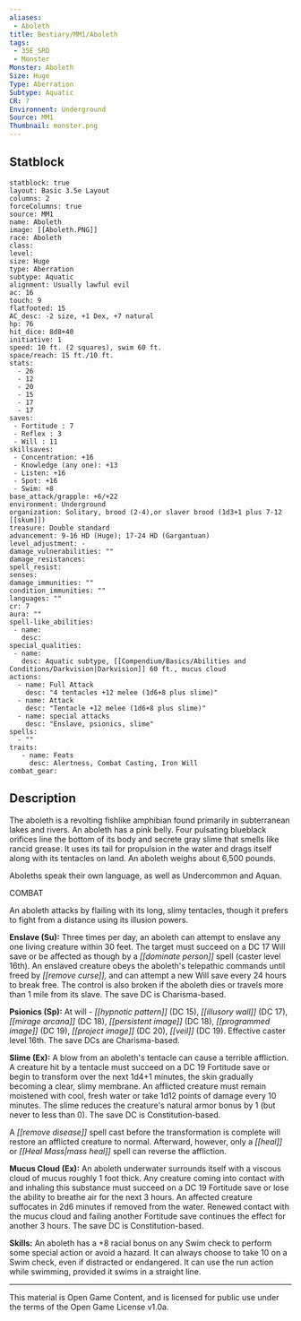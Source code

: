 ```yaml
---
aliases:
 - Aboleth
title: Bestiary/MM1/Aboleth
tags: 
 - 35E_SRD
 - Monster
Monster: Aboleth
Size: Huge
Type: Aberration
Subtype: Aquatic
CR: 7
Environnent: Underground
Source: MM1
Thumbnail: monster.png
---
```


## Statblock

```statblock
statblock: true
layout: Basic 3.5e Layout
columns: 2
forceColumns: true
source: MM1 
name: Aboleth
image: [[Aboleth.PNG]]
race: Aboleth
class: 
level: 
size: Huge
type: Aberration
subtype: Aquatic
alignment: Usually lawful evil
ac: 16
touch: 9
flatfooted: 15
AC_desc: -2 size, +1 Dex, +7 natural
hp: 76
hit_dice: 8d8+40
initiative: 1
speed: 10 ft. (2 squares), swim 60 ft.
space/reach: 15 ft./10 ft.
stats:
  - 26
  - 12
  - 20
  - 15
  - 17
  - 17
saves:
 - Fortitude : 7
 - Reflex : 3
 - Will : 11
skillsaves:
 - Concentration: +16
 - Knowledge (any one): +13
 - Listen: +16
 - Spot: +16
 - Swim: +8
base_attack/grapple: +6/+22
environment: Underground
organization: Solitary, brood (2-4),or slaver brood (1d3+1 plus 7-12 [[skum]])
treasure: Double standard
advancement: 9-16 HD (Huge); 17-24 HD (Gargantuan)
level_adjustment: -
damage_vulnerabilities: ""
damage_resistances: 
spell_resist: 
senses: 
damage_immunities: ""
condition_immunities: ""
languages: ""
cr: 7
aura: ""
spell-like_abilities:
 - name: 
   desc: 
special_qualities:
 - name:
   desc: Aquatic subtype, [[Compendium/Basics/Abilities and Conditions/Darkvision|Darkvision]] 60 ft., mucus cloud
actions:
  - name: Full Attack
    desc: "4 tentacles +12 melee (1d6+8 plus slime)"
  - name: Attack
    desc: "Tentacle +12 melee (1d6+8 plus slime)"
  - name: special attacks
    desc: "Enslave, psionics, slime"
spells:
  - ""
traits:
   - name: Feats
     desc: Alertness, Combat Casting, Iron Will
combat_gear:  
```

## Description



The aboleth is a revolting fishlike amphibian found primarily in subterranean lakes and rivers. An aboleth has a pink belly. Four pulsating blueblack orifices line the bottom of its body and secrete gray slime that smells like rancid grease. It uses its tail for propulsion in the water and drags itself along with its tentacles on land. An aboleth weighs about 6,500 pounds.

Aboleths speak their own language, as well as Undercommon and Aquan.

COMBAT

An aboleth attacks by flailing with its long, slimy tentacles, though it prefers to fight from a distance using its illusion powers.


**Enslave (Su):** Three times per day, an aboleth can attempt to enslave any one living creature within 30 feet. The target must succeed on a DC 17 Will save or be affected as though by a *[[dominate person]]* spell (caster level 16th). An enslaved creature obeys the aboleth's telepathic commands until freed by *[[remove curse]],* and can attempt a new Will save every 24 hours to break free. The control is also broken if the aboleth dies or travels more than 1 mile from its slave. The save DC is Charisma-based.


**Psionics (Sp):** At will - *[[hypnotic pattern]]* (DC 15), *[[illusory wall]]* (DC 17), *[[mirage arcana]]* (DC 18), *[[persistent image]]* (DC 18), *[[programmed image]]* (DC 19), *[[project image]]* (DC 20), *[[veil]]* (DC 19). Effective caster level 16th. The save DCs are Charisma-based.


**Slime (Ex):** A blow from an aboleth's tentacle can cause a terrible affliction. A creature hit by a tentacle must succeed on a DC 19 Fortitude save or begin to transform over the next 1d4+1 minutes, the skin gradually becoming a clear, slimy membrane. An afflicted creature must remain moistened with cool, fresh water or take 1d12 points of damage every 10 minutes. The slime reduces the creature's natural armor bonus by 1 (but never to less than 0). The save DC is Constitution-based.

A *[[remove disease]]* spell cast before the transformation is complete will restore an afflicted creature to normal. Afterward, however, only a *[[heal]]* or *[[Heal Mass|mass heal]]* spell can reverse the affliction.


**Mucus Cloud (Ex):** An aboleth underwater surrounds itself with a viscous cloud of mucus roughly 1 foot thick. Any creature coming into contact with and inhaling this substance must succeed on a DC 19 Fortitude save or lose the ability to breathe air for the next 3 hours. An affected creature suffocates in 2d6 minutes if removed from the water. Renewed contact with the mucus cloud and failing another Fortitude save continues the effect for another 3 hours. The save DC is Constitution-based.


**Skills:** An aboleth has a +8 racial bonus on any Swim check to perform some special action or avoid a hazard. It can always choose to take 10 on a Swim check, even if distracted or endangered. It can use the run action while swimming, provided it swims in a straight line.

---

This material is Open Game Content, and is licensed for public use under the terms of the Open Game License v1.0a.
